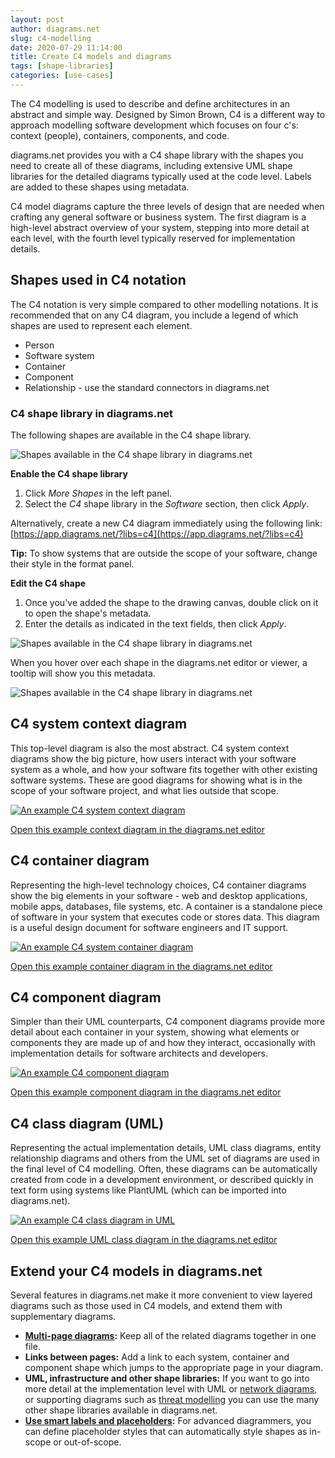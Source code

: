 ```yaml
---
layout: post
author: diagrams.net
slug: c4-modelling
date: 2020-07-29 11:14:00
title: Create C4 models and diagrams
tags: [shape-libraries]
categories: [use-cases]
---
```


The C4 modelling is used to describe and define architectures in an abstract and simple way. Designed by Simon Brown, C4 is a different way to approach modelling software development which focuses on four c's: context (people), containers, components, and code.

diagrams.net provides you with a C4 shape library with the shapes you need to create all of these diagrams, including extensive UML shape libraries for the detailed diagrams typically used at the code level. Labels are added to these shapes using metadata.

C4 model diagrams capture the three levels of design that are needed when crafting any general software or business system. The first diagram is a high-level abstract overview of your system, stepping into more detail at each level, with the fourth level typically reserved for implementation details.

## Shapes used in C4 notation

The C4 notation is very simple compared to other modelling notations. It is recommended that on any C4 diagram, you include a legend of which shapes are used to represent each element.

* Person
* Software system
* Container
* Component
* Relationship - use the standard connectors in diagrams.net

### C4 shape library in diagrams.net

The following shapes are available in the C4 shape library.

<img src="/assets/img/blog/c4-shape-library.png" style="max-width:100%;height:auto;" alt="Shapes available in the C4 shape library in diagrams.net">

**Enable the C4 shape library**

1. Click _More Shapes_ in the left panel.
2. Select the _C4_ shape library in the _Software_ section, then click _Apply_.

Alternatively, create a new C4 diagram immediately using the following link: [https://app.diagrams.net/?libs=c4](https://app.diagrams.net/?libs=c4)

**Tip:** To show systems that are outside the scope of your software, change their style in the format panel.

**Edit the C4 shape**

1. Once you've added the shape to the drawing canvas, double click on it to open the shape's metadata.
2. Enter the details as indicated in the text fields, then click _Apply_.

<img src="/assets/img/blog/c4-component-metadata.png" style="width=100%;max-width:400px;height:auto;" alt="Shapes available in the C4 shape library in diagrams.net">

When you hover over each shape in the diagrams.net editor or viewer, a tooltip will show you this metadata.

<img src="/assets/img/blog/c4-hover-metadata.png" style="width=100%;max-width:400px;height:auto;" alt="Shapes available in the C4 shape library in diagrams.net">

## C4 system context diagram

This top-level diagram is also the most abstract. C4 system context diagrams show the big picture, how users interact with your software system as a whole, and how your software fits together with other existing software systems. These are good diagrams for showing what is in the scope of your software project, and what lies outside that scope.

[<img src="/assets/img/blog/c4-context.png" style="max-width:100%;height:auto;" alt="An example C4 system context diagram">](https://viewer.diagrams.net/?lightbox=1&highlight=0000ff&edit=_blank&layers=1&nav=1&title=#Uhttps%3A%2F%2Fraw.githubusercontent.com%2Fjgraph%2Fdrawio-diagrams%2Fmaster%2Fblog%2FC4.drawio)

[Open this example context diagram in the diagrams.net editor](https://app.diagrams.net/?lightbox=0&highlight=0000ff&edit=_blank&layers=1&nav=1&title=#Uhttps%3A%2F%2Fraw.githubusercontent.com%2Fjgraph%2Fdrawio-diagrams%2Fmaster%2Fblog%2FC4.drawio)

## C4 container diagram

Representing the high-level technology choices, C4 container diagrams show the big elements in your software - web and desktop applications, mobile apps, databases, file systems, etc. A container is a standalone piece of software in your system  that executes code or stores data. This diagram is a useful design document for software engineers and IT support.

[<img src="/assets/img/blog/c4-container.png" style="max-width:100%;height:auto;" alt="An example C4 system container diagram">](https://viewer.diagrams.net/?lightbox=1&highlight=0000ff&edit=_blank&layers=1&page=1&nav=1&title=#Uhttps%3A%2F%2Fraw.githubusercontent.com%2Fjgraph%2Fdrawio-diagrams%2Fmaster%2Fblog%2FC4.drawio)

[Open this example container diagram in the diagrams.net editor](https://app.diagrams.net/?lightbox=0&highlight=0000ff&edit=_blank&layers=1&page=1&nav=1&title=#Uhttps%3A%2F%2Fraw.githubusercontent.com%2Fjgraph%2Fdrawio-diagrams%2Fmaster%2Fblog%2FC4.drawio)

## C4 component diagram

Simpler than their UML counterparts, C4 component diagrams provide more detail about each container in your system, showing what elements or components they are made up of and how they interact, occasionally with implementation details for software architects and developers.

[<img src="/assets/img/blog/c4-component.png" style="max-width:100%;height:auto;" alt="An example C4 component diagram">](https://viewer.diagrams.net/?lightbox=1&highlight=0000ff&edit=_blank&layers=1&page=2&nav=1&title=#Uhttps%3A%2F%2Fraw.githubusercontent.com%2Fjgraph%2Fdrawio-diagrams%2Fmaster%2Fblog%2FC4.drawio)

[Open this example component diagram in the diagrams.net editor](https://app.diagrams.net/?lightbox=0&highlight=0000ff&edit=_blank&layers=1&page=2&nav=1&title=#Uhttps%3A%2F%2Fraw.githubusercontent.com%2Fjgraph%2Fdrawio-diagrams%2Fmaster%2Fblog%2FC4.drawio)

## C4 class diagram (UML)

Representing the actual implementation details, UML class diagrams, entity relationship diagrams and others from the UML set of diagrams are used in the final level of C4 modelling. Often, these diagrams can be automatically created from code in a development environment, or described quickly in text form using systems like PlantUML (which can be imported into diagrams.net).

[<img src="/assets/img/blog/c4-class-example.png" style="max-width:100%;height:auto;" alt="An example C4 class diagram in UML">
](https://viewer.diagrams.net/?lightbox=1&highlight=0000ff&edit=_blank&layers=1&page=3&nav=1&title=#Uhttps%3A%2F%2Fraw.githubusercontent.com%2Fjgraph%2Fdrawio-diagrams%2Fmaster%2Fblog%2FC4.drawio)

[Open this example UML class diagram in the diagrams.net editor](https://app.diagrams.net/?lightbox=0&highlight=0000ff&edit=_blank&layers=1&page=3&nav=1&title=#Uhttps%3A%2F%2Fraw.githubusercontent.com%2Fjgraph%2Fdrawio-diagrams%2Fmaster%2Fblog%2FC4.drawio)

## Extend your C4 models in diagrams.net

Several features in diagrams.net make it more convenient to view layered diagrams such as those used in C4 models, and extend them with supplementary diagrams.

* **[Multi-page diagrams](/blog/multiple-page-diagrams.html):** Keep all of the related diagrams together in one file.
* **Links between pages:** Add a link to each system, container and component shape which jumps to the appropriate page in your diagram.
* **UML, infrastructure and other shape libraries:** If you want to go into more detail at the implementation level with UML or [network diagrams](/blog/network-diagrams.html), or supporting diagrams such as [threat modelling](/blog/threat-modelling.html) you can use the many other shape libraries available in diagrams.net.
* **[Use smart labels and placeholders](/blog/placeholders.html):** For advanced diagrammers, you can define placeholder styles that can automatically style shapes as in-scope or out-of-scope.
